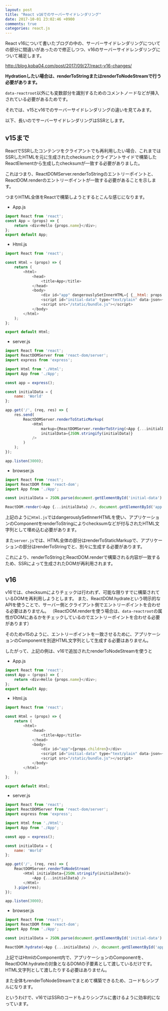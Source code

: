 ```yaml
---
layout: post
title: "React v16でのサーバーサイドレンダリング"
date: 2017-10-01 23:02:46 +0900
comments: true
categories: react.js
---
```


React v16について書いたブログの中の、サーバーサイドレンダリングについての部分に間違いがあったので修正しつつ、v16のサーバーサイドレンダリングについて補足します。

http://blog.koba04.com/post/2017/09/27/react-v16-changes/

**Hydrationしたい場合は、renderToStringまたはrenderToNodeStreamで行う必要があります。**

`data-reactroot`以外にも変数部分を識別するためのコメントノードなどが挿入されている必要があるためです。

それでは、v15とv16でのサーバーサイドレンダリングの違いを見てみます。

<!-- more -->

以下、長いのでサーバーサイドレンダリングはSSRとします。

## v15まで

ReactでSSRしたコンテンツをクライアントでも再利用したい場合、これまではSSRしたHTMLを元に生成されたchecksumとクライアントサイドで構築したReactElementから生成したchecksumが一致する必要がありました。

これはつまり、ReactDOMServer.renderToStringのエントリーポイントと、ReactDOM.renderのエントリーポイントが一致する必要があることを示します。

つまりHTML全体をReactで構築しようとするとこんな感じになります。

* App.js

```js
import React from 'react';
const App = (props) => {
    return <div>Hello {props.name}</div>;
};
export default App;
```

* Html.js

```js
import React from 'react';

const Html = (props) => {
    return (
        <html>
            <head>
                <title>App</title>
            </head>
            <body>
                <div id="app" dangerouslySetInnerHTML={ {__html: props.markup} }></div>
                <script id="initial-data" type="text/plain" data-json={props.initialData}></script>
                <script src="/static/bundle.js"></script>
            </body>
        </html>
    );
};

export default Html;
```

* server.js

```js
import React from 'react';
import ReactDOMServer from 'react-dom/server';
import express from 'express';

import Html from './Html';
import App from './App';

const app = express();

const initialData = {
    name: 'World'
};

app.get('/', (req, res) => {
    res.send(
        ReactDOMServer.renderToStaticMarkup(
            <Html
                markup={ReactDOMServer.renderToString(<App {...initialData} />)}
                initialData={JSON.stringify(initialData)}
            />
        )
    );
});

app.listen(3000);
```

* browser.js

```js
import React from 'react';
import ReactDOM from 'react-dom';
import App from './App';

const initialData = JSON.parse(document.getElementById('initial-data').getAttribute('data-json'));

ReactDOM.render(<App {...initialData} />, document.getElementById('app'));
```

上記のように`Html.js`ではdangerouslySetInnerHTMLを使い、アプリケーションのComponentをrenderToStringによりchecksumなどが付与されたHTML文字列として埋め込む必要があります。

また`server.js`では、HTML全体の部分はrenderToStaticMarkupで、アプリケーションの部分はrenderToStringでと、別々に生成する必要があります。

これにより、renderToStringとReactDOM.renderで構築される内容が一致するため、SSRによって生成されたDOMが再利用されます。

## v16

v16では、checksumによりチェックは行われず、可能な限りすでに構築されているDOMを再利用しようとします。
また、ReactDOM.hydrateという明示的なAPIを使うことで、サーバー側とクライアント側でエントリーポイントを合わせる必要はありません。
（ReactDOM.renderを使う場合は、`data-reactroot`の属性がDOMにあるかをチェックしているのでエントリーポイントを合わせる必要があります）

そのためv15のように、エントリーポイントを一致させるために、アプリケーションのComponentを別途HTML文字列として生成する必要はありません。

したがって、上記の例は、v16で追加されたrenderToNodeStreamを使うと

* App.js

```js
import React from 'react';
const App = (props) => {
    return <div>Hello {props.name}</div>;
};
export default App;
```

* Html.js

```js
import React from 'react';

const Html = (props) => {
    return (
        <html>
            <head>
                <title>App</title>
            </head>
            <body>
                <div id="app">{props.children}</div>
                <script id="initial-data" type="text/plain" data-json={props.initialData}></script>
                <script src="/static/bundle.js"></script>
            </body>
        </html>
    );
};

export default Html;
```

* server.js

```js
import React from 'react';
import ReactDOMServer from 'react-dom/server';
import express from 'express';

import Html from './Html';
import App from './App';

const app = express();

const initialData = {
    name: 'World'
};

app.get('/', (req, res) => {
    ReactDOMServer.renderToNodeStream(
        <Html initialData={JSON.stringify(initialData)}>
            <App {...initialData} />
        </Html>
    ).pipe(res);
});

app.listen(3000);
```

* browser.js

```js
import React from 'react';
import ReactDOM from 'react-dom';
import App from './App';

const initialData = JSON.parse(document.getElementById('initial-data').getAttribute('data-json'));

ReactDOM.hydrate(<App {...initialData} />, document.getElementById('app'));
```

上記ではHtmlのComponent内で、アプリケーションのComponentを、ReactDOM.hydrateの対象となるDOMの子要素として渡しているだけです。
HTML文字列として渡したりする必要はありません。

また全体もrenderToNodeStreamでまとめて構築できるため、コードもシンプルになります。

というわけで、v16ではSSRのコードもよりシンプルに書けるように効率的になっています。